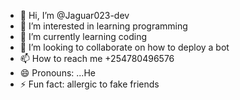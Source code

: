 - 👋 Hi, I’m @Jaguar023-dev
- 👀 I’m interested in learning programming 
- 🌱 I’m currently learning coding 
- 💞️ I’m looking to collaborate on how to deploy a bot 
- 📫 How to reach me +254780496576
- 😄 Pronouns: ...He
- ⚡ Fun fact: allergic to fake friends 

<!---
Jaguar023-dev/Jaguar023-dev is a ✨ special ✨ repository because its `README.md` (this file) appears on your GitHub profile.
You can click the Preview link to take a look at your changes.
--->
